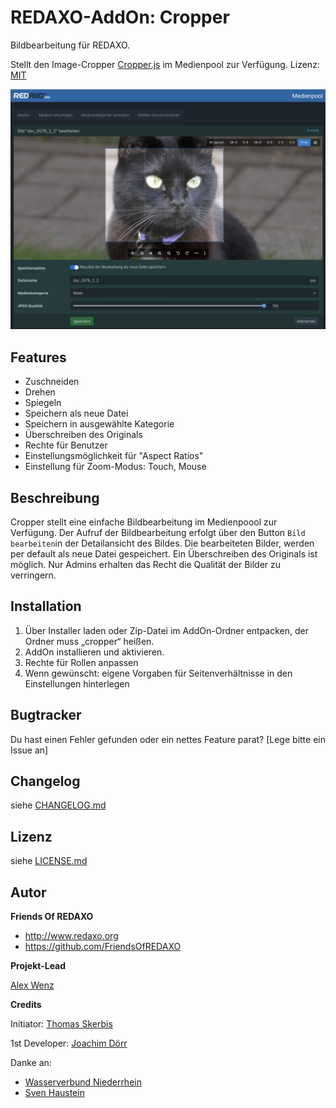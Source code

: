 REDAXO-AddOn: Cropper
================================================================================

Bildbearbeitung für REDAXO.

Stellt den Image-Cropper [Cropper.js](https://fengyuanchen.github.io/cropperjs/) im Medienpool zur Verfügung. Lizenz: [MIT](https://github.com/fengyuanchen/cropperjs/blob/master/LICENSE)

![Screenshot](https://github.com/FriendsOfREDAXO/cropper/raw/assets/cropper_screenshot.png)

## Features
- Zuschneiden 
- Drehen
- Spiegeln
- Speichern als neue Datei
- Speichern in ausgewählte Kategorie
- Überschreiben des Originals
- Rechte für Benutzer
- Einstellungsmöglichkeit für "Aspect Ratios"
- Einstellung für Zoom-Modus: Touch, Mouse

## Beschreibung 

Cropper stellt eine einfache Bildbearbeitung im Medienpoool zur Verfügung. Der Aufruf der Bildbearbeitung erfolgt über den Button `Bild bearbeiten`in der Detailansicht des Bildes. Die bearbeiteten Bilder, werden per default als neue Datei gespeichert. Ein Überschreiben des Originals ist möglich. Nur Admins erhalten das Recht die Qualität der Bilder zu verringern.

## Installation

1. Über Installer laden oder Zip-Datei im AddOn-Ordner entpacken, der Ordner muss „cropper“ heißen.
2. AddOn installieren und aktivieren.
3. Rechte für Rollen anpassen
4. Wenn gewünscht: eigene Vorgaben für Seitenverhältnisse in den Einstellungen hinterlegen


## Bugtracker

Du hast einen Fehler gefunden oder ein nettes Feature parat? [Lege bitte ein Issue an]

## Changelog

siehe [CHANGELOG.md](https://github.com/FriendsOfREDAXO/cropper/blob/master/CHANGELOG.md)

## Lizenz

siehe [LICENSE.md](https://github.com/FriendsOfREDAXO/cropper/blob/master/LICENSE.md)


## Autor

**Friends Of REDAXO**

* http://www.redaxo.org
* https://github.com/FriendsOfREDAXO

**Projekt-Lead**

[Alex Wenz](https://github.com/alexwenz)


**Credits**

Initiator: 
[Thomas Skerbis](https://github.com/skerbis)

1st Developer: 
[Joachim Dörr](https://github.com/joachimdoerr)

Danke an: 

- [Wasserverbund Niederrhein](https://wv-n.de)
- [Sven Haustein](https://github.com/shauste)



